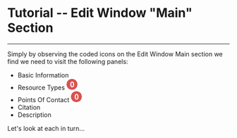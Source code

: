 # Tutorial -- Edit Window "Main" Section
---

Simply by observing the coded icons on the <span class="md-window">Edit Window</span> <span class="md-section">Main</span> section we find we need to visit the following panels: 
  * <span class="md-panel">Basic Information</span> <i class="fa fa-asterisk required"> </i>
  * <span class="md-panel">Resource Types</span> ![](/assets/bullets/count-red.png)
  * <span class="md-panel">Points Of Contact</span> ![](/assets/bullets/count-red.png)
  * <span class="md-panel">Citation</span> <i class="fa fa-asterisk required"> </i>
  * <span class="md-panel">Description</span> <i class="fa fa-asterisk required"> </i>
  
Let's look at each in turn...
